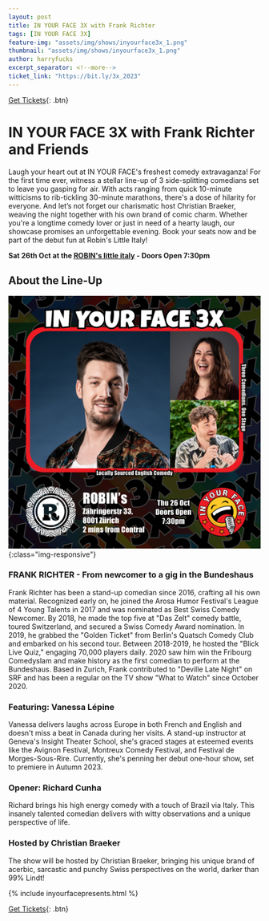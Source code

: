 ```yaml
---
layout: post
title: IN YOUR FACE 3X with Frank Richter
tags: [IN YOUR FACE 3X]
feature-img: "assets/img/shows/inyourface3x_1.png"
thumbnail: "assets/img/shows/inyourface3x_1.png"
author: harryfucks
excerpt_separator: <!--more-->
ticket_link: "https://bit.ly/3x_2023"
---
```


[Get Tickets]({{page.ticket_link}}){: .btn}

# IN YOUR FACE 3X with Frank Richter and Friends

Laugh your heart out at IN YOUR FACE's freshest comedy extravaganza! For the first time ever, witness a stellar line-up of 3 side-splitting comedians set to leave you gasping for air. With acts ranging from quick 10-minute witticisms to rib-tickling 30-minute marathons, there's a dose of hilarity for everyone. And let’s not forget our charismatic host Christian Braeker, weaving the night together with his own brand of comic charm. Whether you're a longtime comedy lover or just in need of a hearty laugh, our showcase promises an unforgettable evening. Book your seats now and be part of the debut fun at Robin's Little Italy!

**Sat 26th Oct at the [ROBIN&apos;s little italy](https://robins-littleitaly.ch) - Doors Open 7:30pm**

## About the Line-Up

![IN YOUR FACE 3X with Frank Richter and Friends](/assets/img/shows/inyourface3x_1.png){:class="img-responsive"}

### FRANK RICHTER - From newcomer to a gig in the Bundeshaus

Frank Richter has been a stand-up comedian since 2016, crafting all his own material. Recognized early on, he joined the Arosa Humor Festival's League of 4 Young Talents in 2017 and was nominated as Best Swiss Comedy Newcomer. By 2018, he made the top five at "Das Zelt" comedy battle, toured Switzerland, and secured a Swiss Comedy Award nomination. In 2019, he grabbed the "Golden Ticket" from Berlin's Quatsch Comedy Club and embarked on his second tour. Between 2018-2019, he hosted the "Blick Live Quiz," engaging 70,000 players daily. 2020 saw him win the Fribourg Comedyslam and make history as the first comedian to perform at the Bundeshaus. Based in Zurich, Frank contributed to "Deville Late Night" on SRF and has been a regular on the TV show "What to Watch" since October 2020.

### Featuring: Vanessa Lépine 

Vanessa delivers laughs across Europe in both French and English and doesn't miss a beat in Canada during her visits. A stand-up instructor at Geneva's Insight Theater School, she's graced stages at esteemed events like the Avignon Festival, Montreux Comedy Festival, and Festival de Morges-Sous-Rire. Currently, she's penning her debut one-hour show, set to premiere in Autumn 2023.

### Opener: Richard Cunha

Richard brings his high energy comedy with a touch of Brazil via Italy. This insanely talented comedian delivers with witty observations and a unique perspective of life.

### Hosted by Christian Braeker

The show will be hosted by Christian Braeker, bringing his unique brand of acerbic, sarcastic and punchy Swiss perspectives on the world, darker than 99% Lindt! 

{% include inyourfacepresents.html %}

[Get Tickets]({{page.ticket_link}}){: .btn}
